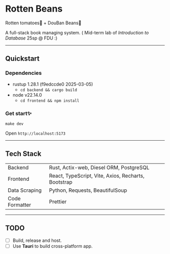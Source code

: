 # Rotten Beans

Rotten tomatoes🍅 + DouBan Beans🫘

A full-stack book managing system. ( Mid-term lab of *Introduction to Database*  25sp @ FDU :)

---

## Quickstart

### **Dependencies**
- rustup 1.28.1 (f9edccde0 2025-03-05)
  - `cd backend && cargo build`
- node v22.14.0
  - `cd frontend && npm install`

### Get start✨
`make dev`

Open `http://localhost:5173`

---

## Tech Stack

|    |                                       |
| ---- | ---------------------------------------- |
| Backend   | Rust, Actix-web, Diesel ORM, PostgreSQL  |
| Frontend   | React, TypeScript, Vite, Axios, Recharts, Bootstrap |
| Data Scraping | Python, Requests, BeautifulSoup          |
| Code Formatter | Prettier                         |

---
 ## TODO

 - [ ] Build, release and host.
 - [ ] Use **Tauri** to build cross-platform app. 
